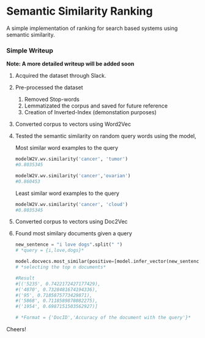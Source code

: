 # Semantic Similarity Ranking

A simple implementation of ranking for search based systems using semantic similarity. 

### Simple Writeup

**Note: A more detailed writeup will be added soon**

1. Acquired the dataset through Slack.
2. Pre-processed the dataset
    1. Removed Stop-words
    2. Lemmatizated the corpus and saved for future reference
    3. Creation of Inverted-Index (demonstation purposes)
3. Converted corpus to vectors using Word2Vec
4. Tested the semantic similarity on random query words using the model,

    Most similar word examples to the query
    ```python
    modelW2V.wv.similarity('cancer', 'tumor') 
    #0.8035345
    ```
    ```python
    modelW2V.wv.similarity('cancer','ovarian')
    #0.860453
    ```
    Least similar word examples to the query
    ```python
    modelW2V.wv.similarity('cancer', 'cloud') 
    #0.8035345
    ```
5. Converted corpus to vectors using Doc2Vec
6. Found most similary documents given a query
    ```python
    new_sentence = "i love dogs".split(" ") 
    # *query = {i,love,dogs}*
    
    model.docvecs.most_similar(positive=[model.infer_vector(new_sentence)],topn=5)
    # *selecting the top n documents*
    
    #Result
    #[('5235', 0.7422172427177429),
    #('4870', 0.7328481674194336),
    #('95', 0.7185875773429871),
    #('5868', 0.7118589878082275),
    #('1954', 0.6987151503562927)]
    
    # *Format = {'DocID','Accuracy of the document with the query'}*
    ```

Cheers!

